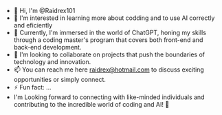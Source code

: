 - 👋 Hi, I'm @Raidrex101
- 👀 I'm interested in learning more about codding and to use AI correctly and eficiently
- 🌱 Currently, I'm immersed in the world of ChatGPT, honing my skills through a coding master's program that covers both front-end and back-end development.
- 💞️ I'm looking to collaborate on projects that push the boundaries of technology and innovation.
- 📫 You can reach me here raidrex@hotmail.com to discuss exciting opportunities or simply connect.
- ⚡ Fun fact: ...
- I'm Looking forward to connecting with like-minded individuals and contributing to the incredible world of coding and AI! 🚀

<!---
Raidrex101/Raidrex101 is a ✨ special ✨ repository because its `README.md` (this file) appears on your GitHub profile.
You can click the Preview link to take a look at your changes.
--->
